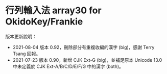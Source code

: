 # 行列輸入法 array30 for OkidoKey/Frankie
版本更新說明：
* 2021-08-04 版本 0.92，刪除部分有重複收編的漢字 (big)，感謝 Terry Tsang 回報。
* 2021-07-23 版本 0.90，新增 CJK Ext-G (big)，並補足原本 Unicode 13.0 中未定義於 CJK Ext-A/B/C/D/E/F/G 中的漢字 (both)。
